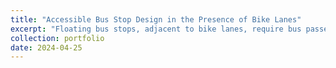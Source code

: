 ```yaml
---
title: "Accessible Bus Stop Design in the Presence of Bike Lanes"
excerpt: "Floating bus stops, adjacent to bike lanes, require bus passengers to cross the bike lane to board or alight, creating challenges, especially for visually impaired and wheelchair users. This study examined different floating bus stop designs in Greater Boston, analyzing rider behavior and conflicts with bicyclists, and provides design recommendations to improve accessibility and safety..<br/><img src='/images/bus_stop_poster.jpg'>"
collection: portfolio
date: 2024-04-25
---
```


